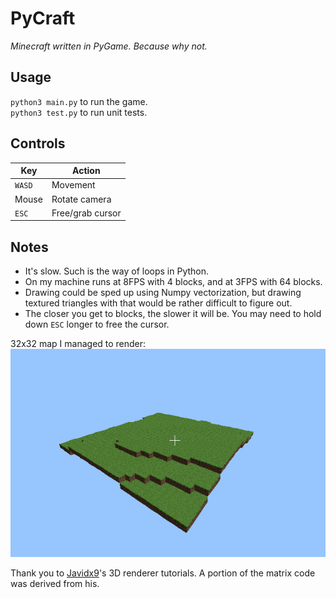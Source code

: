 # PyCraft
_Minecraft written in PyGame. Because why not._

## Usage
`python3 main.py` to run the game.  
`python3 test.py` to run unit tests.  

## Controls
| Key  | Action |
|------|--------|
|`WASD`|Movement|
|Mouse |Rotate camera|
|`ESC` |Free/grab cursor|

## Notes
* It's slow. Such is the way of loops in Python.
* On my machine runs at 8FPS with 4 blocks, and at 3FPS with 64 blocks.
* Drawing could be sped up using Numpy vectorization, but drawing textured triangles with that would be rather difficult to figure out.
* The closer you get to blocks, the slower it will be. You may need to hold down `ESC` longer to free the cursor.

32x32 map I managed to render:  
![32x map](screenshot.png)

Thank you to [Javidx9](https://github.com/OneLoneCoder/)'s 3D renderer tutorials. A portion of the matrix code was derived from his.  
